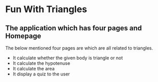 # Fun With Triangles

## The application which has four pages and Homepage

The below mentioned four pages are which are all related to triangles.

- It calculate whether the given body is triangle or not
- It calculate the hypotenuse
- It calculate the area
- It display a quiz to the user
